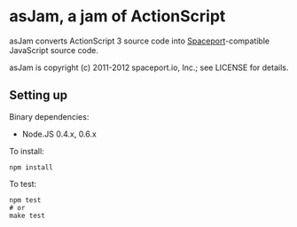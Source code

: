 # asJam, a jam of ActionScript

asJam converts ActionScript 3 source code into [Spaceport][1]-compatible
JavaScript source code.

asJam is copyright (c) 2011-2012 spaceport.io, Inc.; see LICENSE for details.

[1]: http://spaceport.io/

## Setting up

Binary dependencies:

* Node.JS 0.4.x, 0.6.x

To install:

    npm install

To test:

    npm test
    # or
    make test
